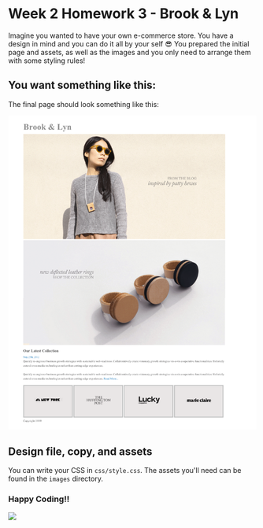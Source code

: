 # Week 2 Homework 3 - Brook & Lyn

Imagine you wanted to have your own e-commerce store. You have a design in mind and you can do it all by your self :sunglasses:
You prepared the initial page and assets, as well as the images and you only need to arrange them with some styling rules!

## You want something like this:

The final page should look something like this:

![Final design](mockup.png)

## Design file, copy, and assets

You can write your CSS in `css/style.css`.
The assets you'll need can be found in the `images` directory.

### Happy Coding!!
![](https://media.giphy.com/media/3oKIPnAiaMCws8nOsE/giphy.gif)